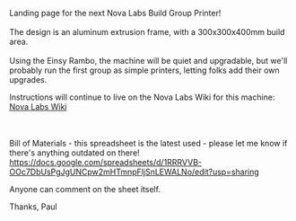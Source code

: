 Landing page for the next Nova Labs Build Group Printer!
<br><br>
The design is an aluminum extrusion frame, with a 300x300x400mm build area.
<br><br>
Using the Einsy Rambo, the machine will be quiet and upgradable, but we'll
probably run the first group as simple printers, letting folks add their
own upgrades.

Instructions will continue to live on the Nova Labs Wiki for this machine:
<a href="https://nova-labs.org/wiki/nova300/instructions">Nova Labs Wiki</a>

<br><br>
Bill of Materials - this spreadsheet is the latest used - please let me know if there's anything outdated on there!
https://docs.google.com/spreadsheets/d/1RRRVVB-OOc7DbUsPgJgUNCpw2mHTmnpFljSnLEWALNo/edit?usp=sharing

Anyone can comment on the sheet itself.

Thanks,
Paul
